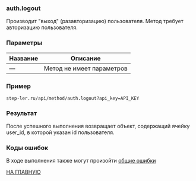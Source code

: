 ### auth.logout

Производит "выход" (разавторизацию) пользователя. Метод требует авторизацию пользователя.

### Параметры

| Название |Описание |
|----|----|
| — | Метод не имеет параметров |


### Пример

```
step-ler.ru/api/method/auth.logout?api_key=API_KEY
```

### Результат

После успешного выполнения возвращает объект, содержащий ячейку user_id, в которой указан id пользователя.


### Коды ошибок

В ходе выполнения также могут произойти [общие ошибки](/docs/errors.md)

[НА ГЛАВНУЮ](/README.md)